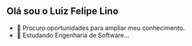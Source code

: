 ## Olá sou o Luiz Felipe Lino

- 🌱 Procuro oportunidades para ampliar meu conhecimento.
- 👯 Estudando Engenharia de Software...

